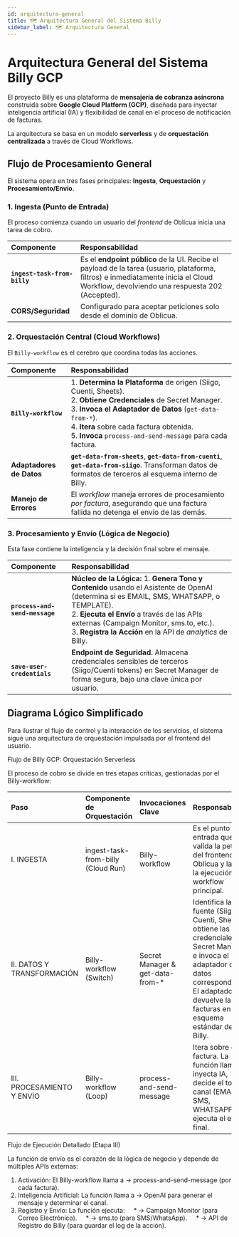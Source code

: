 ```yaml
---
id: arquitectura-general
title: 🗺️ Arquitectura General del Sistema Billy
sidebar_label: 🗺️ Arquitectura General
---
```


# Arquitectura General del Sistema Billy GCP

El proyecto Billy es una plataforma de **mensajería de cobranza asíncrona** construida sobre **Google Cloud Platform (GCP)**, diseñada para inyectar inteligencia artificial (IA) y flexibilidad de canal en el proceso de notificación de facturas.

La arquitectura se basa en un modelo **serverless** y de **orquestación centralizada** a través de Cloud Workflows.

## Flujo de Procesamiento General

El sistema opera en tres fases principales: **Ingesta**, **Orquestación** y **Procesamiento/Envío**.

### 1. Ingesta (Punto de Entrada)

El proceso comienza cuando un usuario del *frontend* de Oblicua inicia una tarea de cobro.

| Componente | Responsabilidad |
| :--- | :--- |
| **`ingest-task-from-billy`** | Es el **endpoint público** de la UI. Recibe el payload de la tarea (usuario, plataforma, filtros) e inmediatamente inicia el Cloud Workflow, devolviendo una respuesta 202 (Accepted). |
| **CORS/Seguridad** | Configurado para aceptar peticiones solo desde el dominio de Oblicua. |

### 2. Orquestación Central (Cloud Workflows)

El `Billy-workflow` es el cerebro que coordina todas las acciones.

| Componente | Responsabilidad |
| :--- | :--- |
| **`Billy-workflow`** | 1. **Determina la Plataforma** de origen (Siigo, Cuenti, Sheets). <br/> 2. **Obtiene Credenciales** de Secret Manager. <br/> 3. **Invoca el Adaptador de Datos** (`get-data-from-*`). <br/> 4. **Itera** sobre cada factura obtenida. <br/> 5. **Invoca** `process-and-send-message` para cada factura. |
| **Adaptadores de Datos** | **`get-data-from-sheets`**, **`get-data-from-cuenti`**, **`get-data-from-siigo`**. Transforman datos de formatos de terceros al esquema interno de Billy. |
| **Manejo de Errores** | El *workflow* maneja errores de procesamiento *por factura*, asegurando que una factura fallida no detenga el envío de las demás. |

### 3. Procesamiento y Envío (Lógica de Negocio)

Esta fase contiene la inteligencia y la decisión final sobre el mensaje.

| Componente | Responsabilidad |
| :--- | :--- |
| **`process-and-send-message`** | **Núcleo de la Lógica:** 1. **Genera Tono y Contenido** usando el Asistente de OpenAI (determina si es EMAIL, SMS, WHATSAPP, o TEMPLATE). <br/> 2. **Ejecuta el Envío** a través de las APIs externas (Campaign Monitor, sms.to, etc.). <br/> 3. **Registra la Acción** en la API de *analytics* de Billy. |
| **`save-user-credentials`** | **Endpoint de Seguridad.** Almacena credenciales sensibles de terceros (Siigo/Cuenti tokens) en Secret Manager de forma segura, bajo una clave única por usuario. |

## Diagrama Lógico Simplificado

Para ilustrar el flujo de control y la interacción de los servicios, el sistema sigue una arquitectura
de orquestación impulsada por el frontend del usuario.

Flujo de Billy GCP: Orquestación Serverless

El proceso de cobro se divide en tres etapas críticas, gestionadas por el Billy-workflow:

| Paso | Componente de Orquestación | Invocaciones Clave | Responsabilidad |
| :--- | :--- | :--- | :--- |
| I. INGESTA | ingest-task-from-billy (Cloud Run) | Billy-workflow | Es el punto de entrada que valida la petición del frontend de Oblicua y lanza la ejecución del workflow principal. |
| II. DATOS Y TRANSFORMACIÓN | Billy-workflow (Switch) | Secret Manager & get-data-from-* | Identifica la fuente (Siigo, Cuenti, Sheets), obtiene las credenciales de Secret Manager e invoca el adaptador de datos correspondiente. El adaptador devuelve las facturas en el esquema estándar de Billy. |
| III. PROCESAMIENTO Y ENVÍO | Billy-workflow (Loop) | process-and-send-message | Itera sobre cada factura. La función llamada inyecta IA, decide el tono y canal (EMAIL, SMS, WHATSAPP) y ejecuta el envío final. |

Flujo de Ejecución Detallado (Etapa III)

La función de envío es el corazón de la lógica de negocio y depende de múltiples APIs externas:

1. Activación: El Billy-workflow llama a -> process-and-send-message (por cada factura).
2. Inteligencia Artificial: La función llama a -> OpenAI para generar el mensaje y determinar el canal.
3. Registro y Envío: La función ejecuta:
    * -> Campaign Monitor (para Correo Electrónico).
    * -> sms.to (para SMS/WhatsApp).
    * -> API de Registro de Billy (para guardar el log de la acción).
